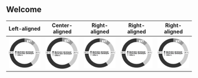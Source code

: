 ## Welcome 

| Left-aligned | Center-aligned | Right-aligned | Right-aligned |Right-aligned |
| ---          |     ---        |          ---  |---  | ---  |
| ![](https://raw.githubusercontent.com/johnatan-si/JSERD2020/master/applications.PNG)  | ![](https://raw.githubusercontent.com/johnatan-si/JSERD2020/master/applications.PNG)     | ![](https://raw.githubusercontent.com/johnatan-si/JSERD2020/master/applications.PNG)    |![](https://raw.githubusercontent.com/johnatan-si/JSERD2020/master/applications.PNG)    | ![](https://raw.githubusercontent.com/johnatan-si/JSERD2020/master/applications.PNG)   |


